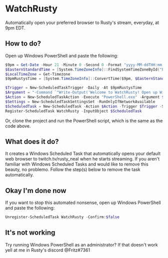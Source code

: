 # WatchRusty

Automatically open your preferred browser to Rusty's stream, everyday, at 9pm EDT.

## How to do?

Open up Windows PowerShell and paste the following:

```PowerShell
$9pm = Get-Date -Hour 21 -Minute 0 -Second 0 -Format "yyyy-MM-ddTHH:mm:ss"
$EasternStandardTime = [System.TimeZoneInfo]::FindSystemTimeZoneById("Eastern Standard Time")
$LocalTimeZone = Get-Timezone
$9pmRustysTime = [System.TimeZoneInfo]::ConvertTime($9pm, $EasternStandardTime, $LocalTimeZone)

$Trigger = New-ScheduledTaskTrigger -Daily -At $9pmRustysTime
$Argument = "-Command `"Write-Output('Welcome to WatchRusty! Open up Windows PowerShell and paste the following to remove this scheduled task: Unregister-ScheduledTask WatchRusty -Confirm:`$false'); Explorer 'https://www.twitch.tv/rusty_neal'; Read-Host -Prompt 'Press enter to exit...'`""
$Action = New-ScheduledTaskAction -Execute "PowerShell.exe" -Argument $Argument
$Settings = New-ScheduledTaskSettingsSet -RunOnlyIfNetworkAvailable
$ScheduledTask = New-ScheduledTask -Action $Action -Trigger $Trigger -Settings $Settings
Register-ScheduledTask WatchRusty -InputObject $ScheduledTask
```

Or, clone the project and run the PowerShell script, which is the same as the code above.

## What does it do?

It creates a Windows Scheduled Task that automatically opens your default web browser to twitch.tv/rusty_neal when he starts streaming. If you aren't familiar with Windows Scheduled Tasks and would like to remove this beauty, no problemo. Follow the step(s) below to remove the task automatically.

## Okay I'm done now

If you want to stop this automated nonsense, open up Windows PowerShell and paste the following:

```PowerShell
Unregister-ScheduledTask WatchRusty -Confirm:$false
```

## It's not working

Try running Windows PowerShell as an administrator? If that doesn't work yell at me in Rusty's discord @Fritz#7361
